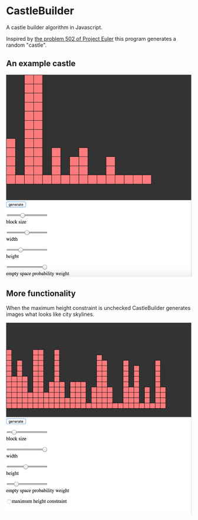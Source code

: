 # CastleBuilder
A castle builder algorithm in Javascript.

Inspired by [the problem 502 of Project Euler][prob] this program generates a random "castle".

## An example castle

![Castle2](castle2.png)

## More functionality

When the maximum height constraint is unchecked CastleBuilder generates images what looks like city skylines.

![Castle1](castle1.png)



[//]: #

   [prob]: <https://projecteuler.net/problem=502>

